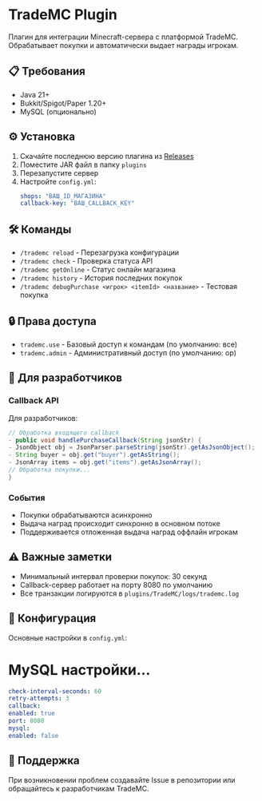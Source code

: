 # TradeMC Plugin

Плагин для интеграции Minecraft-сервера с платформой TradeMC. Обрабатывает покупки и автоматически выдает награды игрокам.

## 📋 Требования

- Java 21+
- Bukkit/Spigot/Paper 1.20+
- MySQL (опционально)

## ⚙️ Установка

1. Скачайте последнюю версию плагина из [Releases](https://github.com/DimaSergeew/TradeMc/releases)
2. Поместите JAR файл в папку `plugins`
3. Перезапустите сервер
4. Настройте `config.yml`:
   ```yaml
   shops: "ВАШ_ID_МАГАЗИНА"
   callback-key: "ВАШ_CALLBACK_KEY"
   ```

## 🛠 Команды

- `/trademc reload` - Перезагрузка конфигурации
- `/trademc check` - Проверка статуса API
- `/trademc getOnline` - Статус онлайн магазина
- `/trademc history` - История последних покупок
- `/trademc debugPurchase <игрок> <itemId> <название>` - Тестовая покупка

## 🔒 Права доступа

- `trademc.use` - Базовый доступ к командам (по умолчанию: все)
- `trademc.admin` - Административный доступ (по умолчанию: op)

## 🔧 Для разработчиков

### Callback API

Для разработчиков:

```java
// Обработка входящего callback
- public void handlePurchaseCallback(String jsonStr) {
- JsonObject obj = JsonParser.parseString(jsonStr).getAsJsonObject();
- String buyer = obj.get("buyer").getAsString();
- JsonArray items = obj.get("items").getAsJsonArray();
// Обработка покупки...
}
```
### События
- Покупки обрабатываются асинхронно
- Выдача наград происходит синхронно в основном потоке
- Поддерживается отложенная выдача наград оффлайн игрокам

## ⚠️ Важные заметки

- Минимальный интервал проверки покупок: 30 секунд
- Callback-сервер работает на порту 8080 по умолчанию
- Все транзакции логируются в `plugins/TradeMC/logs/trademc.log`

## 📝 Конфигурация

Основные настройки в `config.yml`:
# MySQL настройки...
```yaml
check-interval-seconds: 60
retry-attempts: 3
callback:
enabled: true
port: 8080
mysql:
enabled: false
```

## 🤝 Поддержка

При возникновении проблем создавайте Issue в репозитории или обращайтесь к разработчикам TradeMC.

